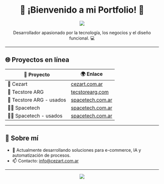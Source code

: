 <h1 align="center">🎨 ¡Bienvenido a mi Portfolio! 🚀</h1>

<p align="center">
  <img src="https://capsule-render.vercel.app/api?type=waving&color=6C63FF&height=120&section=header&text=Hola,%20soy%20Jero!&fontSize=35&fontColor=ffffff" />
</p>

<p align="center">
  Desarrollador apasionado por la tecnología, los negocios y el diseño funcional. 💻<br>
</p>

---

## 🌐 Proyectos en línea

| 🌟 Proyecto       | 🌍 Enlace                                     |
|------------------|----------------------------------------------|
| 🧠 Cezart         | [cezart.com.ar](https://cezart.com.ar)       |
| 🛒 Tecstore ARG   | [tecstorearg.com](https://tecstorearg.com)   |
| 🛒 Tecstore ARG - usados    | [spacetech.com.ar](https://spacetech.ar) |
| 👨‍🚀 Spacetech     | [spacetech.com.ar](https://spacetech.ar) |
| 👨‍🚀 Spacetech - usados    | [spacetech.com.ar](https://spacetech.ar) |

---

## 🚀 Sobre mí

- 🔭 Actualmente desarrollando soluciones para e-commerce, IA y automatización de procesos.
- 📫 Contacto: [info@cezart.com.ar](mailto:jeroabdalala@gmail.com)

---

<p align="center">
  <img src="https://capsule-render.vercel.app/api?type=waving&color=6C63FF&height=120&section=footer"/>
</p>
